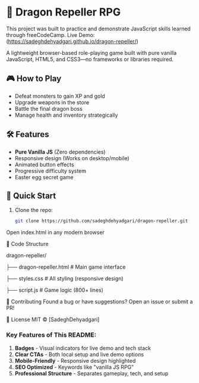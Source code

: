 # 🐉 Dragon Repeller RPG

This project was built to practice and demonstrate JavaScript skills learned through freeCodeCamp.
Live Demo: (https://sadeghdehyadgari.github.io/dragon-repeller/)

A lightweight browser-based role-playing game built with pure vanilla JavaScript, HTML5, and CSS3—no frameworks or libraries required.


## 🎮 How to Play
- Defeat monsters to gain XP and gold
- Upgrade weapons in the store
- Battle the final dragon boss
- Manage health and inventory strategically

## 🛠 Features
- **Pure Vanilla JS** (Zero dependencies)
- Responsive design (Works on desktop/mobile)
- Animated button effects
- Progressive difficulty system
- Easter egg secret game

## 🚀 Quick Start
1. Clone the repo:
   ```bash
   git clone https://github.com/sadeghdehyadgari/dragon-repeller.git
Open index.html in any modern browser

📜 Code Structure

dragon-repeller/

├── dragon-repeller.html  # Main game interface

├── styles.css           # All styling (responsive design)

├── script.js            # Game logic (800+ lines)

🤝 Contributing
Found a bug or have suggestions? Open an issue or submit a PR!

📄 License
MIT © [SadeghDehyadgari]

### Key Features of This README:
1. **Badges** - Visual indicators for live demo and tech stack
2. **Clear CTAs** - Both local setup and live demo options
3. **Mobile-Friendly** - Responsive design highlighted
4. **SEO Optimized** - Keywords like "vanilla JS RPG"
5. **Professional Structure** - Separates gameplay, tech, and setup

